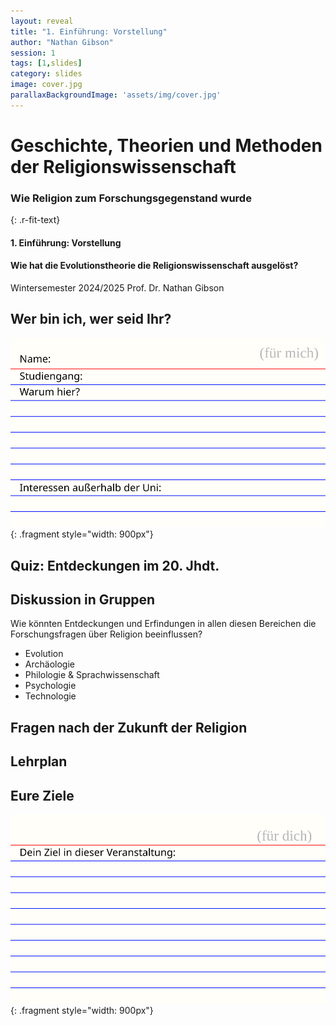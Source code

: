 ```yaml
---
layout: reveal
title: "1. Einführung: Vorstellung"
author: "Nathan Gibson"
session: 1
tags: [1,slides]
category: slides
image: cover.jpg
parallaxBackgroundImage: 'assets/img/cover.jpg'
---
```


# Geschichte, Theorien und Methoden der Religionswissenschaft

### Wie Religion zum Forschungsgegenstand wurde
{: .r-fit-text}
  
#### 1. Einführung: Vorstellung
#### Wie hat die Evolutionstheorie die Religionswissenschaft ausgelöst?

Wintersemester 2024/2025
Prof. Dr. Nathan Gibson

## Wer bin ich, wer seid Ihr?

![notecard](../assets/img/notecard.svg){: .fragment style="width: 900px"}

## Quiz: Entdeckungen im 20. Jhdt.

## Diskussion in Gruppen

Wie könnten Entdeckungen und Erfindungen in allen diesen Bereichen die Forschungsfragen über Religion beeinflussen?
- Evolution
- Archäologie
- Philologie & Sprachwissenschaft
- Psychologie
- Technologie

## Fragen nach der Zukunft der Religion

## Lehrplan

## Eure Ziele

![notecard](../assets/img/notecard-goals.svg){: .fragment style="width: 900px"}
